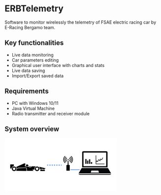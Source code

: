 # ERBTelemetry
Software to monitor wirelessly the telemetry of FSAE electric racing car by E-Racing Bergamo team.

## Key functionalities
* Live data monitoring
* Car parameters editing 
* Graphical user interface with charts and stats 
* Live data saving
* Import/Export saved data

## Requirements
* PC with Windows 10/11
* Java Virtual Machine
* Radio transmitter and receiver module

## System overview
<img src="https://github.com/nonfederico/ERBTelemetry/blob/main/Img/IMG001.png" height="172">
